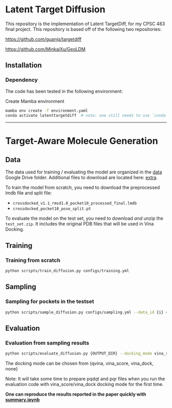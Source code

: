 # Latent Target Diffusion


This repository is the implementation of Latent TargetDiff, for my CPSC 483 final project. This repository is based off of the following two repositories:

https://github.com/guanjq/targetdiff 

https://github.com/MinkaiXu/GeoLDM

## Installation

### Dependency

The code has been tested in the following environment:

Create Mamba environment
```bash
mamba env create -f environment.yaml
conda activate latenttargetdiff  # note: one still needs to use `conda` to (de)activate environments
```
-----

# Target-Aware Molecule Generation
## Data
The data used for training / evaluating the model are organized in the [data](https://drive.google.com/drive/folders/1j21cc7-97TedKh_El5E34yI8o5ckI7eK?usp=share_link) Google Drive folder. Additional files to download are located here: [extra](https://drive.google.com/drive/folders/1lQLC9Nztl6-x-z1zRpBNVNWTA8-UtGYK?usp=sharing). 

To train the model from scratch, you need to download the preprocessed lmdb file and split file:
* `crossdocked_v1.1_rmsd1.0_pocket10_processed_final.lmdb`
* `crossdocked_pocket10_pose_split.pt`

To evaluate the model on the test set, you need to download _and_ unzip the `test_set.zip`. It includes the original PDB files that will be used in Vina Docking.

## Training
### Training from scratch
```bash
python scripts/train_diffusion.py configs/training.yml
```

## Sampling
### Sampling for pockets in the testset
```bash
python scripts/sample_diffusion.py configs/sampling.yml --data_id {i} # Replace {i} with the index of the data. i should be between 0 and 99 for the testset.
```

## Evaluation
### Evaluation from sampling results
```bash
python scripts/evaluate_diffusion.py {OUTPUT_DIR} --docking_mode vina_score --protein_root data/test_set
```
The docking mode can be chosen from {qvina, vina_score, vina_dock, none}

Note: It will take some time to prepare pqdqt and pqr files when you run the evaluation code with vina_score/vina_dock docking mode for the first time.


**One can reproduce the results reported in the paper quickly with [summary.ipynb](summary.ipynb)**


```
